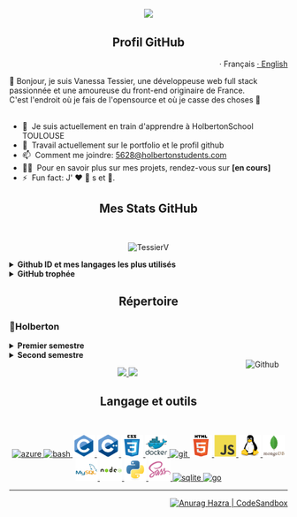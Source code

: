 <p align="center">
    <picture>
        <source srcset="https://user-images.githubusercontent.com/113889290/210560823-453af9bd-e952-41ad-9e54-160918b1a90b.png" width=60%  media="(prefers-color-scheme: dark)">
        <img src="https://user-images.githubusercontent.com/113889290/210560882-747b5af5-6ec6-47db-aa31-5ca6437ece07.png" width="60%">
    </picture>
</p>


<h2 align="center">Profil GitHub</h2>          
<p align="right">· Français
    <a href="https://github.com/TessierV">· English</a>
</p>
 
🔲 Bonjour, je suis Vanessa Tessier, une développeuse web full stack passionnée et une amoureuse du front-end originaire de France.<br>
 C'est l'endroit où je fais de l'opensource et où je casse des choses 🤣  
   <br/>

- 🌱 &nbsp;Je suis actuellement en train d'apprendre à HolbertonSchool TOULOUSE
- 💬 &nbsp;Travail actuellement sur le portfolio et le profil github
- 📫 &nbsp;Comment me joindre: 5628@holbertonstudents.com
- 👨‍💻 &nbsp;Pour en savoir plus sur mes projets, rendez-vous sur __[en cours]__
- ⚡ &nbsp;Fun fact: J' ❤️ :otter: s et 🍩.

<h2 align="center"> Mes Stats GitHub</h2>
<br/>
<p align="center">
    <picture>
        <source srcset="https://github-readme-streak-stats.herokuapp.com?user=TessierV&theme=material-palenight&hide_border=true&locale=fr&date_format=j%20M%5B%20Y%5D&ring=AAEEA1&stroke=E9EFEB&background=00000000&fire=AAEEA1&sideNums=CAA4FF&currStreakLabel=E9EFEB&dates=A8C4B1&sideLabels=E9EFEB&currStreakNum=8160B1" media="(prefers-color-scheme: dark)">
        <img src="https://github-readme-streak-stats.herokuapp.com?user=TessierV&theme=material-palenight&hide_border=true&locale=fr&date_format=j%20M%5B%20Y%5D&ring=B586F8&stroke=A8C4B1&background=00000000&fire=CAA4FF&currStreakNum=50355D&sideNums=50355D&currStreakLabel=A7C4B0&dates=4A6553"  alt="TessierV" /> 
    </picture>
</p>

<details>
    <summary>
        <b>Github ID et mes langages les plus utilisés</b>
    </summary>
    <br/>
<p align="center">
    <picture>
        <source srcset="https://github-readme-stats.vercel.app/api?username=TessierV&show_icons=true&count_private=true&theme=material-palenight&hide_title=true&hide_border=true&hide=issues&bg_color=00000000&ring_color=AAEEA1&text_color=E9EFEB&icon_color=CAA4FF&text_bold=false&locale=fr" media="(prefers-color-scheme: dark)">
        <img src="https://github-readme-stats.vercel.app/api?username=TessierV&show_icons=true&count_private=true&theme=material-palenight&hide_title=true&hide_border=true&hide=issues&bg_color=00000000&ring_color=B586F8&text_color=4A6553&icon_color=714B83&text_bold=false&locale=fr"  alt="TessierV" />
    </picture>  
    <picture>
        <img src="https://github-readme-stats.vercel.app/api/top-langs/?username=TessierV&layout=compact&hide_border=true&theme=darcula&hide_title=true&bg_color=00000000&langs_count=6&ring_color=94FF94&locale=fr" alt="TessierV" />
    </picture> 
    </p>
</details>
<details>
    <summary>
        <b>GitHub trophée</b>
    </summary>
<p align="center">
    <br/>
    <img src="https://github-profile-trophy.vercel.app/?username=TessierV&theme=nord&margin-w=15&column=4&no-bg=true&no-frame=true">
</p>
</details>

<h2 align="center">Répertoire</h2>

<h3>🔲Holberton</h3>

<details>
    <summary>
        <b>Premier semestre </b>
    </summary>
    <br/>

| N°             | Dossier            | Nom                         | Descriptif           |
| ---------------- | --------------|---------------|------------------------------------------ |
| 01/33 | sandbox |Shell,navigation | Apprendre à se déplacer dans un terminal - sandbox | bash
| 02/33 | sandbox |Emacs |  Apprendre à utiliser emacs - sandbox | bash
| 03/33 | sandbox |Vi | Apprendre à utiliser vi - sandbox | bash
| 04/33 | [holbertonschool-zero_day](https://github.com/TessierV/holbertonschool-zero_day) |[Git](https://github.com/TessierV/holbertonschool-zero_day) | Apprendre à utiliser git | bash
| 05/33 | [holbertonschool-shell](https://github.com/TessierV/holbertonschool-shell) |[Shell, basics](https://github.com/TessierV/holbertonschool-shell/tree/main/basics) | Apprendre à utiliser les scripts sur terminal | bash
| 06/33 | [holbertonschool-shell](https://github.com/TessierV/holbertonschool-shell) |[Shell, permissions](https://github.com/TessierV/holbertonschool-shell/tree/main/permissions) | Scripts pour terminal | bash
| 07/33 |[holbertonschool-shell](https://github.com/TessierV/holbertonschool-shell) | [Shell, I/O Redirections and filters](https://github.com/TessierV/holbertonschool-shell/tree/main/io_redirections_and_filters) | Apprendre à utiliser les redirections et les filtres | bash
| 08/33 | [holbertonschool-shell](https://github.com/TessierV/holbertonschool-shell) |[Shell, init files, variables and expansions](https://github.com/TessierV/holbertonschool-shell/tree/main/init_files_variables_and_expansions) | Apprendre à utiliser les variables d'environements | bash 
| 09/33 | [holbertonschool-low_level_programming](https://github.com/TessierV/holbertonschool-low_level_programming) | [C-Hello, World](https://github.com/TessierV/holbertonschool-low_level_programming/tree/main/hello_world) | Premier pas avec C |
| 10/33 | [holbertonschool-low_level_programming](https://github.com/TessierV/holbertonschool-low_level_programming) | [C - Variables, if, else, while](https://github.com/TessierV/holbertonschool-low_level_programming/tree/main/variables_if_else_while) | variable/if/else/while/...|
| 11/33 | [holbertonschool-low_level_programming](https://github.com/TessierV/holbertonschool-low_level_programming) | [C - Functions, nested loops](https://github.com/TessierV/holbertonschool-low_level_programming/tree/main/functions_nested_loops) | variable/loop/... |
| 12/33 | [holbertonschool-low_level_programming](https://github.com/TessierV/holbertonschool-low_level_programming) | [C - Makefiles](https://github.com/TessierV/holbertonschool-low_level_programming/tree/main/makefiles) | Apprendre à utiliser les Makefiles |
| 13/33 | [holbertonschool-low_level_programming](https://github.com/TessierV/holbertonschool-low_level_programming) | [C - More functions, more nested loops](https://github.com/TessierV/holbertonschool-low_level_programming/tree/main/more_functions_nested_loops) | Apprendre à utiliser les nested loops |
| 14/33 | [holbertonschool-low_level_programming](https://github.com/TessierV/holbertonschool-low_level_programming) | [C - Pointers, arrays and strings](https://github.com/TessierV/holbertonschool-low_level_programming/tree/main/pointers_arrays_strings) | Apprendre à utiliser les array, pointers |
| 15/33 | [holbertonschool-low_level_programming](https://github.com/TessierV/holbertonschool-low_level_programming) | [C - More pointers, arrays and strings](https://github.com/TessierV/holbertonschool-low_level_programming/tree/main/pointers_arrays_strings) | Toujours plus d'array, pointers |
| 16/33 | [holbertonschool-low_level_programming](https://github.com/TessierV/holbertonschool-low_level_programming) | [C - Even more pointers, arrays and strings](https://github.com/TessierV/holbertonschool-low_level_programming/tree/main/pointers_arrays_strings) | Encore des array, pointers |
| 17/33 | [holbertonschool-low_level_programming](https://github.com/TessierV/holbertonschool-low_level_programming) | [C - Recursion](https://github.com/TessierV/holbertonschool-low_level_programming/tree/main/recursion) | Apprendre à utiliser la Recursion |
| 18/33 | [holbertonschool-low_level_programming](https://github.com/TessierV/holbertonschool-low_level_programming) | [C - Static libraries](https://github.com/TessierV/holbertonschool-low_level_programming/tree/main/static_libraries) | Apprendre à utiliser les librairies static |
| 19/33 | [holbertonschool-low_level_programming](https://github.com/TessierV/holbertonschool-low_level_programming) | [C - argc, argv](https://github.com/TessierV/holbertonschool-low_level_programming/tree/main/argc_argv) | Apprendre à utiliser argc argv |
| 20/33 | [holbertonschool-low_level_programming](https://github.com/TessierV/holbertonschool-low_level_programming) | [C - malloc, free](https://github.com/TessierV/holbertonschool-low_level_programming/tree/main/malloc_free) | Apprendre à utiliser malloc free |
| 21/33 | [holbertonschool-low_level_programming](https://github.com/TessierV/holbertonschool-low_level_programming) | [C - More malloc, free](https://github.com/TessierV/holbertonschool-low_level_programming/tree/main/more_malloc_free) | Encorer malloc free |
| 22/33 | [holbertonschool-low_level_programming](https://github.com/TessierV/holbertonschool-low_level_programming) | [C - Preprocessor](https://github.com/TessierV/holbertonschool-low_level_programming/tree/main/preprocessor) | Apprendre à utiliser preprocessor |
| 23/33 | [holbertonschool-low_level_programming](https://github.com/TessierV/holbertonschool-low_level_programming) | [C - Structures, typedef](https://github.com/TessierV/holbertonschool-low_level_programming/tree/main/structures_typedef) | Apprendre à utiliser structures typedef |
| 24/33 | [holbertonschool-low_level_programming](https://github.com/TessierV/holbertonschool-low_level_programming) | [C - Function pointers](https://github.com/TessierV/holbertonschool-low_level_programming/tree/main/function_pointers) | Apprendre à utiliser pointeur de fonction |
| 25/33 | [holbertonschool-low_level_programming](https://github.com/TessierV/holbertonschool-low_level_programming) | [C - Variadic functions](https://github.com/TessierV/holbertonschool-low_level_programming/tree/main/variadic_functions) | Apprendre à utiliser variadic |
| 26/33 | [holbertonschool-printf](https://github.com/TessierV/holbertonschool-printf) | [C - printf](https://github.com/TessierV/holbertonschool-printf) | Création d'un printf - :busts_in_silhouette: |
| 27/33 | [holbertonschool-low_level_programming](https://github.com/TessierV/holbertonschool-low_level_programming) | [C - Singly linked lists](https://github.com/TessierV/holbertonschool-low_level_programming/tree/main/singly_linked_lists) | Apprendre à utiliser les singly linked lists |
| 28/33 | [holbertonschool-low_level_programming](https://github.com/TessierV/holbertonschool-low_level_programming) | [C - More singly linked lists](https://github.com/TessierV/holbertonschool-low_level_programming/tree/main/more_singly_linked_lists) | Encore plus de linked lists |
| 29/33 | [holbertonschool-low_level_programming](https://github.com/TessierV/holbertonschool-low_level_programming) | [C - Bit manipulation](https://github.com/TessierV/holbertonschool-low_level_programming/tree/main/bit_manipulation) | Apprendre à utiliser la manipulation de bit |
| 30/33 | [holbertonschool-low_level_programming](https://github.com/TessierV/holbertonschool-low_level_programming) | [C - File I/O](https://github.com/TessierV/holbertonschool-low_level_programming/tree/main/file_io) | Apprendre à utiliser file io concept |
| 31/33 | [holbertonschool-low_level_programming](https://github.com/TessierV/holbertonschool-low_level_programming) | [C - Doubly linked lists](https://github.com/TessierV/holbertonschool-low_level_programming/tree/main/doubly_linked_lists) | Apprendre à utiliser double list |
| 32/33 | [holbertonschool-low_level_programming](https://github.com/TessierV/holbertonschool-low_level_programming) | [C - Hash tables](https://github.com/TessierV/holbertonschool-low_level_programming/tree/main/hash_tables) | Apprendre à utiliser hash tables |
| 33/33 | [holbertonschool-simple_shell](https://github.com/TessierV/holbertonschool-simple_shell) | [C - Simple Shell](https://github.com/TessierV/holbertonschool-simple_shell) | Créer un simple shell - :busts_in_silhouette:|

</details>
<details>
    <summary>
        <b>Second semestre </b>
    </summary><br/>
    
| N°             | Dossier            | Nom                         | Descriptif           |
| ---------------- | --------------|---------------|------------------------------------------ |
| 01/25 | [holbertonschool-monty](https://github.com/TessierV/holbertonschool-monty) | [C - Stacks, Queues - LIFO, FIFO](https://github.com/TessierV/holbertonschool-monty) | Découverte des concepts de Stacks, Queues - LIFO, FIFO |
| 02/25 | [holbertonschool-sorting_algorithms](https://github.com/TessierV/holbertonschool-sorting_algorithms) | [C - Sorting algorithms & Big O](https://github.com/TessierV/holbertonschool-sorting_algorithms) | Découverte des concepts de tri d'algos & Big O |
| 03/25 | [holbertonschool-sorting_algorithms](https://github.com/TessierV/holbertonschool-low_level_programming/) | [C - Search Algorithms](https://github.com/TessierV/holbertonschool-low_level_programming/tree/main/search_algorithms) | Découverte des concepts de recherche d'algo |
</details>

<img width="15%" align="right" alt="Github" src="https://user-images.githubusercontent.com/113889290/210554179-2f5c8527-1652-4b6e-9c79-7bb03fd4137d.png" />
<p align="center">
    <a href="https://github.com/TessierV/holbertonschool-sorting_algorithms">
        <picture>
            <source srcset="https://github-readme-stats.vercel.app/api/pin/?username=TessierV&repo=holbertonschool-sorting_algorithms&theme=dark&border_color=50365D&title_color=E9EFEB&text_color=E9EFEB&bg_color=8160B1&ring_color=94FF94&hide=issues&custom_title=TessierV&icon_color=AAEEA1&text_bold=false"  media="(prefers-color-scheme: dark)">
            <img src="https://github-readme-stats.vercel.app/api/pin/?username=TessierV&repo=holbertonschool-sorting_algorithms&theme=default&bg_color=30,FFF,E9EFEB&border_color=A8C4B1&title_color=2B2B2B&text_color=2B2B2B&ring_color=8B3DA9&hide=issues&custom_title=TessierV&icon_color=714B83&text_bold=false" />
        </picture>
    </a>
    <a href="https://github.com/TessierV/holbertonschool-sorting_algorithms">
        <picture>
                <source srcset="https://github-readme-stats.vercel.app/api/pin/?username=TessierV&repo=holbertonschool-sorting_algorithms&theme=dark&border_color=50365D&title_color=E9EFEB&text_color=E9EFEB&bg_color=8160B1&ring_color=94FF94&hide=issues&custom_title=TessierV&icon_color=AAEEA1&text_bold=false"  media="(prefers-color-scheme: dark)">
                <img src="https://github-readme-stats.vercel.app/api/pin/?username=TessierV&repo=holbertonschool-sorting_algorithms&theme=default&bg_color=30,FFF,E9EFEB&border_color=A8C4B1&title_color=2B2B2B&text_color=2B2B2B&ring_color=8B3DA9&hide=issues&custom_title=TessierV&icon_color=714B83&text_bold=false" />
        </picture>
    </a>
</p>
    
<h2></h2>
<h2 align="center">
    <b>Langage et outils</b>
</h2>
<br/>
<p align="center"> <a href="https://azure.microsoft.com/en-in/" target="_blank"> <img src="https://www.vectorlogo.zone/logos/microsoft_azure/microsoft_azure-icon.svg" alt="azure" width="40" height="40"/> </a> <a href="https://www.gnu.org/software/bash/" target="_blank"> <img src="https://www.vectorlogo.zone/logos/gnu_bash/gnu_bash-icon.svg" alt="bash" width="40" height="40"/> </a> <a href="https://www.cprogramming.com/" target="_blank"> <img src="https://raw.githubusercontent.com/devicons/devicon/master/icons/c/c-original.svg" alt="c" width="40" height="40"/> </a> <a href="https://www.w3schools.com/cpp/" target="_blank"> <img src="https://raw.githubusercontent.com/devicons/devicon/master/icons/cplusplus/cplusplus-original.svg" alt="cplusplus" width="40" height="40"/> </a> <a href="https://www.w3schools.com/css/" target="_blank"> <img src="https://raw.githubusercontent.com/devicons/devicon/master/icons/css3/css3-original-wordmark.svg" alt="css3" width="40" height="40"/> </a> <a href="https://www.docker.com/" target="_blank"> <img src="https://raw.githubusercontent.com/devicons/devicon/master/icons/docker/docker-original-wordmark.svg" alt="docker" width="40" height="40"/> </a> <a href="https://git-scm.com/" target="_blank"> <img src="https://www.vectorlogo.zone/logos/git-scm/git-scm-icon.svg" alt="git" width="40" height="40"/> </a> <a href="https://www.w3.org/html/" target="_blank"> <img src="https://raw.githubusercontent.com/devicons/devicon/master/icons/html5/html5-original-wordmark.svg" alt="html5" width="40" height="40"/> </a> <a href="https://developer.mozilla.org/en-US/docs/Web/JavaScript" target="_blank"> <img src="https://raw.githubusercontent.com/devicons/devicon/master/icons/javascript/javascript-original.svg" alt="javascript" width="40" height="40"/> </a> <a href="https://www.linux.org/" target="_blank"> <img src="https://raw.githubusercontent.com/devicons/devicon/master/icons/linux/linux-original.svg" alt="linux" width="40" height="40"/> </a> <a href="https://www.mongodb.com/" target="_blank"> <img src="https://raw.githubusercontent.com/devicons/devicon/master/icons/mongodb/mongodb-original-wordmark.svg" alt="mongodb" width="40" height="40"/> </a> <a href="https://www.mysql.com/" target="_blank"> <img src="https://raw.githubusercontent.com/devicons/devicon/master/icons/mysql/mysql-original-wordmark.svg" alt="mysql" width="40" height="40"/> </a>  <a href="https://nodejs.org" target="_blank"> <img src="https://raw.githubusercontent.com/devicons/devicon/master/icons/nodejs/nodejs-original-wordmark.svg" alt="nodejs" height="40" height="40"/> </a> <a href="https://www.python.org" target="_blank"> <img src="https://raw.githubusercontent.com/devicons/devicon/master/icons/python/python-original.svg" alt="python" width="40" height="40"/> </a> <a href="https://sass-lang.com" target="_blank"> <img src="https://raw.githubusercontent.com/devicons/devicon/master/icons/sass/sass-original.svg" alt="sass" width="40" height="40"/> </a> <a href="https://www.sqlite.org/" target="_blank"> <img src="https://www.vectorlogo.zone/logos/sqlite/sqlite-icon.svg" alt="sqlite" width="40" height="40"/> </a> <a href="https://go.dev/" target="_blank"> <img src="https://user-images.githubusercontent.com/113889290/210449729-ab86dd2e-5b2b-4f08-8490-c3f5d6b294b3.png" alt="go" height="30"/> </a> 
</p>
<hr>
<p align="right">
    <a href="https://www.linkedin.com/in/vanessa-tessier-601794252/">
        <img alt="Anurag Hazra | CodeSandbox" height="20px" src="https://img.shields.io/badge/LinkedIn-4A6552?style=for-the-badge&logo=linkedin&logoColor=white" />
    </a>
</p>

